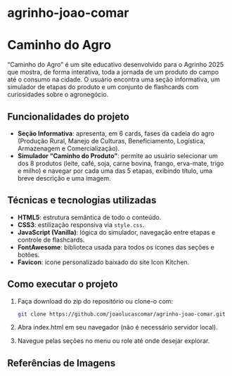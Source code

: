 # agrinho-joao-comar

# Caminho do Agro

“Caminho do Agro” é um site educativo desenvolvido para o Agrinho 2025 que mostra, de forma interativa, toda a jornada de um produto do campo até o consumo na cidade. O usuário encontra uma seção informativa, um simulador de etapas do produto e um conjunto de flashcards com curiosidades sobre o agronegócio.

## Funcionalidades do projeto

- **Seção Informativa**: apresenta, em 6 cards, fases da cadeia do agro (Produção Rural, Manejo de Culturas, Beneficiamento, Logística, Armazenagem e Comercialização).  
- **Simulador “Caminho do Produto”**: permite ao usuário selecionar um dos 8 produtos (leite, café, soja, carne bovina, frango, erva-mate, trigo e milho) e navegar por cada uma das 5 etapas, exibindo título, uma breve descrição e uma imagem.  

## Técnicas e tecnologias utilizadas

- **HTML5**: estrutura semântica de todo o conteúdo.  
- **CSS3**: estilização responsiva via `style.css`.  
- **JavaScript (Vanilla)**: lógica do simulador, navegação entre etapas e controle de flashcards.  
- **FontAwesome**: biblioteca usada para todos os ícones das seções e botões.
- **Favicon**: ícone personalizado baixado do site Icon Kitchen.

## Como executar o projeto

1. Faça download do zip do repositório ou clone-o com:  
   ```bash
   git clone https://github.com/joaolucascomar/agrinho-joao-comar.git

2. Abra index.html em seu navegador (não é necessário servidor local).

3. Navegue pelas seções no menu ou role até onde desejar explorar.

## Referências de Imagens

